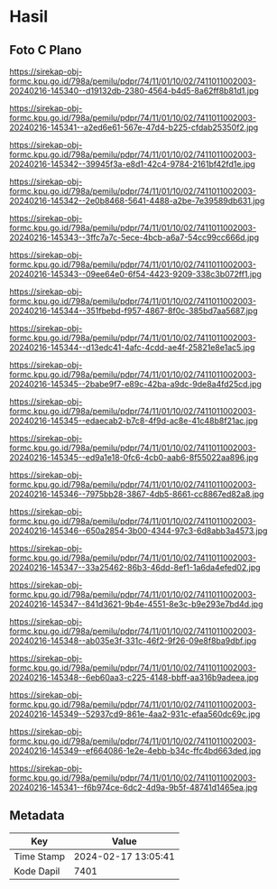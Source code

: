 # Hasil

## Foto C Plano

https://sirekap-obj-formc.kpu.go.id/798a/pemilu/pdpr/74/11/01/10/02/7411011002003-20240216-145340--d19132db-2380-4564-b4d5-8a62ff8b81d1.jpg

https://sirekap-obj-formc.kpu.go.id/798a/pemilu/pdpr/74/11/01/10/02/7411011002003-20240216-145341--a2ed6e61-567e-47d4-b225-cfdab25350f2.jpg

https://sirekap-obj-formc.kpu.go.id/798a/pemilu/pdpr/74/11/01/10/02/7411011002003-20240216-145342--39945f3a-e8d1-42c4-9784-2161bf42fd1e.jpg

https://sirekap-obj-formc.kpu.go.id/798a/pemilu/pdpr/74/11/01/10/02/7411011002003-20240216-145342--2e0b8468-5641-4488-a2be-7e39589db631.jpg

https://sirekap-obj-formc.kpu.go.id/798a/pemilu/pdpr/74/11/01/10/02/7411011002003-20240216-145343--3ffc7a7c-5ece-4bcb-a6a7-54cc99cc666d.jpg

https://sirekap-obj-formc.kpu.go.id/798a/pemilu/pdpr/74/11/01/10/02/7411011002003-20240216-145343--09ee64e0-6f54-4423-9209-338c3b072ff1.jpg

https://sirekap-obj-formc.kpu.go.id/798a/pemilu/pdpr/74/11/01/10/02/7411011002003-20240216-145344--351fbebd-f957-4867-8f0c-385bd7aa5687.jpg

https://sirekap-obj-formc.kpu.go.id/798a/pemilu/pdpr/74/11/01/10/02/7411011002003-20240216-145344--d13edc41-4afc-4cdd-ae4f-25821e8e1ac5.jpg

https://sirekap-obj-formc.kpu.go.id/798a/pemilu/pdpr/74/11/01/10/02/7411011002003-20240216-145345--2babe9f7-e89c-42ba-a9dc-9de8a4fd25cd.jpg

https://sirekap-obj-formc.kpu.go.id/798a/pemilu/pdpr/74/11/01/10/02/7411011002003-20240216-145345--edaecab2-b7c8-4f9d-ac8e-41c48b8f21ac.jpg

https://sirekap-obj-formc.kpu.go.id/798a/pemilu/pdpr/74/11/01/10/02/7411011002003-20240216-145345--ed9a1e18-0fc6-4cb0-aab6-8f55022aa896.jpg

https://sirekap-obj-formc.kpu.go.id/798a/pemilu/pdpr/74/11/01/10/02/7411011002003-20240216-145346--7975bb28-3867-4db5-8661-cc8867ed82a8.jpg

https://sirekap-obj-formc.kpu.go.id/798a/pemilu/pdpr/74/11/01/10/02/7411011002003-20240216-145346--650a2854-3b00-4344-97c3-6d8abb3a4573.jpg

https://sirekap-obj-formc.kpu.go.id/798a/pemilu/pdpr/74/11/01/10/02/7411011002003-20240216-145347--33a25462-86b3-46dd-8ef1-1a6da4efed02.jpg

https://sirekap-obj-formc.kpu.go.id/798a/pemilu/pdpr/74/11/01/10/02/7411011002003-20240216-145347--841d3621-9b4e-4551-8e3c-b9e293e7bd4d.jpg

https://sirekap-obj-formc.kpu.go.id/798a/pemilu/pdpr/74/11/01/10/02/7411011002003-20240216-145348--ab035e3f-331c-46f2-9f26-09e8f8ba9dbf.jpg

https://sirekap-obj-formc.kpu.go.id/798a/pemilu/pdpr/74/11/01/10/02/7411011002003-20240216-145348--6eb60aa3-c225-4148-bbff-aa316b9adeea.jpg

https://sirekap-obj-formc.kpu.go.id/798a/pemilu/pdpr/74/11/01/10/02/7411011002003-20240216-145349--52937cd9-861e-4aa2-931c-efaa560dc69c.jpg

https://sirekap-obj-formc.kpu.go.id/798a/pemilu/pdpr/74/11/01/10/02/7411011002003-20240216-145349--ef664086-1e2e-4ebb-b34c-ffc4bd663ded.jpg

https://sirekap-obj-formc.kpu.go.id/798a/pemilu/pdpr/74/11/01/10/02/7411011002003-20240216-145341--f6b974ce-6dc2-4d9a-9b5f-48741d1465ea.jpg


## Metadata

| Key        | Value               |
| ---------- | ------------------- |
| Time Stamp | 2024-02-17 13:05:41 |
| Kode Dapil | 7401                |



